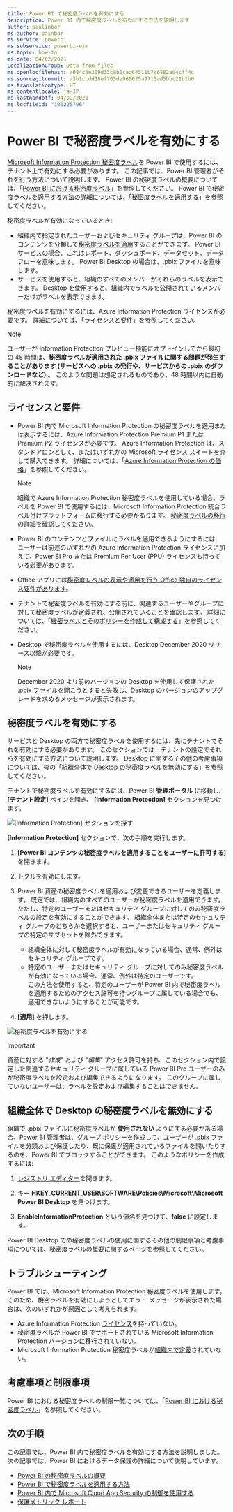 ```yaml
---
title: Power BI で秘密度ラベルを有効にする
description: Power BI 内で秘密度ラベルを有効にする方法を説明します
author: paulinbar
ms.author: painbar
ms.service: powerbi
ms.subservice: powerbi-eim
ms.topic: how-to
ms.date: 04/02/2021
LocalizationGroup: Data from files
ms.openlocfilehash: a084c5e209d33c8b1cad64511b7e6582a04cff4c
ms.sourcegitcommit: a3b1ccdd18ef705de960625a9715ad5bbc21b1b6
ms.translationtype: HT
ms.contentlocale: ja-JP
ms.lasthandoff: 04/02/2021
ms.locfileid: "106225796"
---
```

# <a name="enable-sensitivity-labels-in-power-bi"></a>Power BI で秘密度ラベルを有効にする

[Microsoft Information Protection 秘密度ラベル](/microsoft-365/compliance/sensitivity-labels)を Power BI で使用するには、テナント上で有効にする必要があります。 この記事では、Power BI 管理者がそれを行う方法について説明します。 Power BI の秘密度ラベルの概要については、「[Power BI における秘密度ラベル](service-security-sensitivity-label-overview.md)」を参照してください。 Power BI で秘密度ラベルを適用する方法の詳細については、「[秘密度ラベルを適用する](./service-security-apply-data-sensitivity-labels.md)」を参照してください。 

秘密度ラベルが有効になっているとき:

* 組織内で指定されたユーザーおよびセキュリティ グループは、Power BI のコンテンツを分類して[秘密度ラベルを適用](./service-security-apply-data-sensitivity-labels.md)することができます。 Power BI サービスの場合、これはレポート、ダッシュボード、データセット、データフローを意味します。 Power BI Desktop の場合は、.pbix ファイルを意味します。
* サービスを使用すると、組織のすべてのメンバーがそれらのラベルを表示できます。 Desktop を使用すると、組織内でラベルを公開されているメンバーだけがラベルを表示できます。

秘密度ラベルを有効にするには、Azure Information Protection ライセンスが必要です。 詳細については、「[ライセンスと要件](#licensing-and-requirements)」を参照してください。

>[!NOTE]
>ユーザーが Information Protection プレビュー機能にオプトインしてから最初の 48 時間は、**秘密度ラベルが適用された .pbix ファイルに関する問題が発生することがあります (サービスへの .pbix の発行や、サービスからの .pbix のダウンロードなど)** 。 このような問題は想定されるものであり、48 時間以内に自動的に解決されます。

## <a name="licensing-and-requirements"></a>ライセンスと要件

* Power BI 内で Microsoft Information Protection の秘密度ラベルを適用または表示するには、Azure Information Protection Premium P1 または Premium P2 ライセンスが必要です。 Azure Information Protection は、スタンドアロンとして、またはいずれかの Microsoft ライセンス スイートを介して購入できます。 詳細については、「[Azure Information Protection の価格](https://azure.microsoft.com/pricing/details/information-protection/)」を参照してください。

    >[!NOTE]
    > 組織で Azure Information Protection 秘密度ラベルを使用している場合、ラベルを Power BI で使用するには、Microsoft Information Protection 統合ラベル付けプラットフォームに移行する必要があります。 [秘密度ラベルの移行の詳細を確認してください](/azure/information-protection/configure-policy-migrate-labels)。

* Power BI のコンテンツとファイルにラベルを適用できるようにするには、ユーザーは前述のいずれかの Azure Information Protection ライセンスに加えて、Power BI Pro または Premium Per User (PPU) ライセンスも持っている必要があります。

* Office アプリには[秘密度レベルの表示や適用を行う Office 独自のライセンス要件があります]( https://docs.microsoft.com/microsoft-365/compliance/get-started-with-sensitivity-labels#subscription-and-licensing-requirements-for-sensitivity-labels )。

* テナントで秘密度ラベルを有効にする前に、関連するユーザーやグループに対して秘密度ラベルが定義され、公開されていることを確認します。 詳細については、「[機密ラベルとそのポリシーを作成して構成する](/microsoft-365/compliance/create-sensitivity-labels)」を参照してください。

* Desktop で秘密度ラベルを使用するには、Desktop December 2020 リリース以降が必要です。

    >[!NOTE]
    > December 2020 より前のバージョンの Desktop を使用して保護された .pbix ファイルを開こうとすると失敗し、Desktop のバージョンのアップグレードを求めるメッセージが表示されます。

## <a name="enable-sensitivity-labels"></a>秘密度ラベルを有効にする

サービスと Desktop の両方で秘密度ラベルを使用するには、先にテナントでそれを有効にする必要があります。 このセクションでは、テナントの設定でそれらを有効にする方法について説明します。 Desktop に関するその他の考慮事項については、後の「[組織全体で Desktop の秘密度ラベルを無効にする](#disable-sensitivity-labels-in-desktop-across-your-org)」を参照してください。 

テナントで秘密度ラベルを有効にするには、Power BI **管理ポータル** に移動し、 **[テナント設定]** ペインを開き、 **[Information Protection]** セクションを見つけます。

![[Information Protection] セクションを探す](media/service-security-enable-data-sensitivity-labels/enable-data-sensitivity-labels-01.png)

**[Information Protection]** セクションで、次の手順を実行します。
1. **[Power BI コンテンツの秘密度ラベルを適用することをユーザーに許可する]** を開きます。
1. トグルを有効にします。
1. Power BI 資産の秘密度ラベルを適用および変更できるユーザーを定義します。 既定では、組織内のすべてのユーザーが秘密度ラベルを適用できます。 ただし、特定のユーザーまたはセキュリティ グループに対してのみ秘密度ラベルの設定を有効にすることができます。 組織全体または特定のセキュリティ グループのどちらかを選択すると、ユーザーまたはセキュリティ グループの特定のサブセットを除外できます。
   
   * 組織全体に対して秘密度ラベルが有効になっている場合、通常、例外はセキュリティ グループです。
   * 特定のユーザーまたはセキュリティ グループに対してのみ秘密度ラベルが有効になっている場合、通常、例外は特定のユーザーです。  
    この方法を使用すると、特定のユーザーが Power BI 内で秘密度ラベルを適用するためのアクセス許可を持つグループに属している場合でも、適用できないようにすることが可能です。

1. **[適用]** を押します。

![秘密度ラベルを有効にする](media/service-security-enable-data-sensitivity-labels/enable-data-sensitivity-labels-02.png)

> [!IMPORTANT]
> 資産に対する "*作成*" および "*編集*" アクセス許可を持ち、このセクション内で設定した関連するセキュリティ グループに属している Power BI Pro ユーザーのみが秘密度ラベルを設定および編集できるようになります。 このグループに属していないユーザーは、ラベルを設定および編集することはできません。  

## <a name="disable-sensitivity-labels-in-desktop-across-your-org"></a>組織全体で Desktop の秘密度ラベルを無効にする

組織で .pbix ファイルに秘密度ラベルが **使用されない** ようにする必要がある場合、Power BI 管理者は、グループ ポリシーを作成して、ユーザーが .pbix ファイルを分類および保護したり、既に保護が適用されているファイルを開いたりするのを、Power BI でブロックすることができます。 このようなポリシーを作成するには:

1. [レジストリ エディター](https://support.microsoft.com/windows/how-to-open-registry-editor-in-windows-10-deab38e6-91d6-e0aa-4b7c-8878d9e07b11)を開きます。

1. キー **HKEY_CURRENT_USER\SOFTWARE\Policies\Microsoft\Microsoft Power BI Desktop** を見つけます。

1. **EnableInformationProtection** という値名を見つけて、**false** に設定します。

Power BI Desktop での秘密度ラベルの使用に関するその他の制限事項と考慮事項については、[秘密度ラベルの概要](./service-security-sensitivity-label-overview.md#limitations)に関するページを参照してください。

## <a name="troubleshooting"></a>トラブルシューティング

Power BI では、Microsoft Information Protection 秘密度ラベルを使用します。 そのため、機密ラベルを有効にしようとしてエラー メッセージが表示された場合は、次のいずれかが原因として考えられます。

* Azure Information Protection [ライセンス](#licensing-and-requirements)を持っていない。
* 秘密度ラベルが Power BI でサポートされている Microsoft Information Protection バージョンに[移行](#enable-sensitivity-labels)されていない。
* Microsoft Information Protection 秘密度ラベルが[組織内で定義](#enable-sensitivity-labels)されていない。

## <a name="considerations-and-limitations"></a>考慮事項と制限事項

Power BI における秘密度ラベルの制限一覧については、「[Power BI における秘密度ラベル](service-security-sensitivity-label-overview.md#limitations)」を参照してください。

## <a name="next-steps"></a>次の手順

この記事では、Power BI 内で秘密度ラベルを有効にする方法を説明しました。 次の記事では、Power BI におけるデータ保護の詳細について説明しています。 

* [Power BI の秘密度ラベルの概要](service-security-sensitivity-label-overview.md)
* [Power BI で秘密度ラベルを適用する方法](./service-security-apply-data-sensitivity-labels.md)
* [Power BI 内で Microsoft Cloud App Security の制御を使用する](service-security-using-microsoft-cloud-app-security-controls.md)
* [保護メトリック レポート](service-security-data-protection-metrics-report.md)